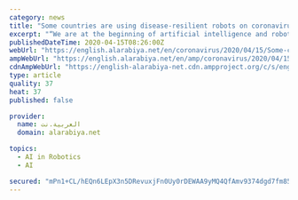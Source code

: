 ```yaml
---
category: news
title: "Some countries are using disease-resilient robots on coronavirus frontlines"
excerpt: "“We are at the beginning of artificial intelligence and robotics innovation. While robots are getting ever more agile and capable in terms of movement and routine tasks, none of them operate with true artificial intelligence – indeed, many of them are tele-presence, or remotely controlled, robots,” she said. “Even sophisticated machine ..."
publishedDateTime: 2020-04-15T08:26:00Z
webUrl: "https://english.alarabiya.net/en/coronavirus/2020/04/15/Some-countries-are-using-disease-resilient-robots-on-coronavirus-frontlines"
ampWebUrl: "https://english.alarabiya.net/en/amp/coronavirus/2020/04/15/Some-countries-are-using-disease-resilient-robots-on-coronavirus-frontlines"
cdnAmpWebUrl: "https://english-alarabiya-net.cdn.ampproject.org/c/s/english.alarabiya.net/en/amp/coronavirus/2020/04/15/Some-countries-are-using-disease-resilient-robots-on-coronavirus-frontlines"
type: article
quality: 37
heat: 37
published: false

provider:
  name: العربية.نت
  domain: alarabiya.net

topics:
  - AI in Robotics
  - AI

secured: "mPn1+CL/hEQn6LEpX3n5DRevuxjFn0Uy0rDEWAA9yMQ4QfAmv9374dgd7fm857F3CVGcugUOWbkU90dCxIgTEerkjfA2MrcfstQV/BaFpg2RgHZZE3oFNEEU0GxNC9pXvIOyaYEk9J0WJexN9deZ4KyyUomR6UrIQ4BqxmE9xvkeGsqqhCENgQXoa1JvJ1z7YxBUJ2Y5IO+u3cnZw0oLu7VikPlUPf9Tot3tcIYhJ+Pp3PwRGlEXARQs6jR1pHAGw2sXC0BWHLlmvxNMngIe727FnpFv4eRjNJ0y+KNNo2L3+tG3KYAauGdO56YLCtqlRiI9RmsYi88HwzEkwKeH6K26VQbyfTkpSWpj98TRJNprnjjc1HKiltZbscfXVRkS9MecTErmHc90YSjfwifys6Q8m2uy3ianEf1QdmKmYYs33TAN1AH+mhVp4vWNJzVGytpEvgdS+me6TwIY7nwdsx6yWvov8MwXO3IgZanrTzU=;b+O+wMqJi1igWLbKsa4LMw=="
---
```


